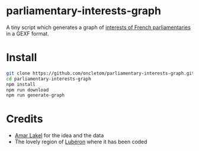 # parliamentary-interests-graph

A tiny script which generates a graph of [interests of French parliamentaries](http://www.nosdonnees.fr/dataset/declarations-d-interets-des-parlementaires-publiees-par-la-haute-autorite-pour-la-transparence) in a GEXF format.

# Install

```bash
git clone https://github.com/oncletom/parliamentary-interests-graph.git
cd parliamentary-interests-graph
npm install
npm run download
npm run generate-graph
```

# Credits

- [Amar Lakel](https://twitter.com/amarlakel) for the idea and the data
- The lovely region of [Lubéron](http://en.wikipedia.org/wiki/Luberon) where it has been coded